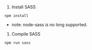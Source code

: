 1. Install SASS

```
npm install
```

- note: node-sass is no long supported.

1. Compile SASS

```
npm run sass
```

